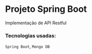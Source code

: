 # Projeto Spring Boot
Implementação de API Restful

### Tecnologias usadas:
`Spring Boot`, `Mongo DB`
